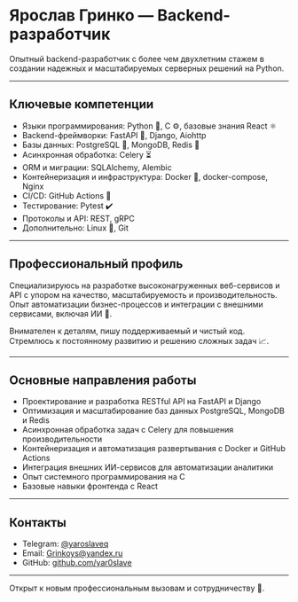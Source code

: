 # Ярослав Гринко — Backend-разработчик

Опытный backend-разработчик с более чем двухлетним стажем в создании надежных и масштабируемых серверных решений на Python.

---

## Ключевые компетенции

- Языки программирования: Python 🐍, C ⚙️, базовые знания React ⚛️  
- Backend-фреймворки: FastAPI 🚀, Django, Aiohttp  
- Базы данных: PostgreSQL 🐘, MongoDB, Redis 🔴  
- Асинхронная обработка: Celery ⏳  
- ORM и миграции: SQLAlchemy, Alembic  
- Контейнеризация и инфраструктура: Docker 🐳, docker-compose, Nginx  
- CI/CD: GitHub Actions 🤖  
- Тестирование: Pytest ✔️  
- Протоколы и API: REST, gRPC  
- Дополнительно: Linux 🐧, Git  

---

## Профессиональный профиль

Специализируюсь на разработке высоконагруженных веб-сервисов и API с упором на качество, масштабируемость и производительность. Опыт автоматизации бизнес-процессов и интеграции с внешними сервисами, включая ИИ 🤖.

Внимателен к деталям, пишу поддерживаемый и чистый код. Стремлюсь к постоянному развитию и решению сложных задач 📈.

---

## Основные направления работы

- Проектирование и разработка RESTful API на FastAPI и Django  
- Оптимизация и масштабирование баз данных PostgreSQL, MongoDB и Redis  
- Асинхронная обработка задач с Celery для повышения производительности  
- Контейнеризация и автоматизация развертывания с Docker и GitHub Actions  
- Интеграция внешних ИИ-сервисов для автоматизации аналитики  
- Опыт системного программирования на C  
- Базовые навыки фронтенда с React  

---

## Контакты

- Telegram: [@yaroslaveq](https://t.me/yaroslaveq)  
- Email: Grinkoys@yandex.ru  
- GitHub: [github.com/yar0slave](https://github.com/yar0slave)  

---

Открыт к новым профессиональным вызовам и сотрудничеству 🤝.
